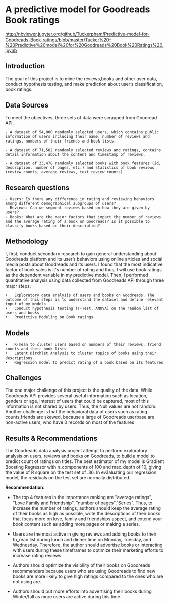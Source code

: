 # A predictive model for Goodreads Book ratings

http://nbviewer.jupyter.org/github/Tuckerpham/Predictive-model-for-Goodreads-Book-ratings/blob/master/Tucker%20-%20Predictive%20model%20for%20Goodreads%20Book%20Ratings%20.ipynb

## Introduction
The goal of this project is to mine the reviews,books and other user data, conduct hypothesis testing, and make prediction about user’s classification, book ratings.

## Data Sources 
To meet the objectives, three sets of data were scrapped from Goodread API.

    - A dataset of 54,000 randomly selected users, which contains public information of users including their name, number of reviews and ratings, numbers of their friends and book lists. 
 
    - A dataset of 71,582 randomly selected reviews and ratings, contains detail information about the content and timestamp of reviews.
    
    - A dataset of 33,478 randomly selected books with book features (id, description, number of pages, etc.) and statistics of book reviews (review counts, average reviews, text review counts)

## Research questions
    - Users: Is there any difference in rating and reviewing behaviors among different demographical subgroups of users? 
    - Reviews: Can we segment reviews based on how they are given by users?
    - Books: What are the major factors that impact the number of reviews and the average rating of a book on Goodreads? Is it possible to classify books based on their description?

## Methodology
I, first, conduct secondary research to gain general understanding about Goodreads platform and its user’s behaviors using online articles and social media posts about Goodreads and its users. I found that the most indicative factor of book sales is it's number of rating and thus, I will use book ratings as the dependent variable in my predictive model. Then, I performed quantitative analysis using data collected from Goodreads API through three major steps:

    •	Exploratory data analysis of users and books on Goodreads. The outcome of this steps is to understand the dataset and define relevant input of my models
    •	Conduct hypothesis testing (T-Test, ANOVA) on the random list of users and books 
    •	Predictive Modeling on Book ratings

## Models
    •	K-mean to cluster users based on numbers of their reviews, friend counts and their book lists
    •	Latent Dirchlet Analysis to cluster topics of books using their descriptions
    •	Regression model to predict rating of a book based on its features

## Challenges
The one major challenge of this project is the quality of the data. While Goodreads API provides several useful information such as location, genders or age, interest of users that could be captured, most of this information is not shared by users. Thus, the Null values are not random. 
Another challenge is that the behavioral data of users such as rating counts,friends are skewed, because a large of Goodreads userbase are non-active users, who have 0 records on most of the features

## Results & Recommendations

The Goodreads data analysis project attempt to perform exploratory analysis on users, reviews and books on Goodreads, to build a model to predict count of ratings on titles. The best estimator of my model is Gradient Boosting Regressor with n_components of 100 and max_depth of 10, giving the value of R square on the test set of .36. In evåaluating our regression model, the residuals on the test set are normally distributed.


**Recommendation**:
- The top 4 features in the importance ranking are "average ratings", "Love Family and Friendship", "number of pages","Series". Thus, to increase the number of ratings, authors should keep the average rating of their books as high as possible, write the descriptions of their books that focus more on love, family and friendships aspect, and extend your book content such as adding more pages or making a series.


- Users are the most active in giving reviews and adding books to their to_read list during lunch and dinner time on Monday, Tuesday, and Wednesday. Therefore, the author should advertise books or interacting with users during these timeframes to optimize their marketing efforts to increase rating reviews.


- Authors should optimize the visibility of their books on Goodreads recommenders because users who are using Goodreads to find new books are more likely to give high ratings compared to the ones who are not using are.


- Authors should put more efforts into advertising their books during Winter/fall as more users are active during this time

